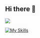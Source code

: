 ## Hi there 👋

<!--
**Hanze-C/Hanze-C** is a ✨ _special_ ✨ repository because its `README.md` (this file) appears on your GitHub profile.

Here are some ideas to get you started:

- 🔭 I’m currently working on ...
- 🌱 I’m currently learning ...
- 👯 I’m looking to collaborate on ...
- 🤔 I’m looking for help with ...
- 💬 Ask me about ...
- 📫 How to reach me: ...
- 😄 Pronouns: ...
- ⚡ Fun fact: ...
-->
![](https://raw.githubusercontent.com/Hanze-C/Hanze-C/output/assets/github-contribution-grid-snake.svg)

[![My Skills](https://skillicons.dev/icons?i=html,php,md,discord,github,instagram,netlify,twitter,vercel,vscode,wordpress,workers&perline=8)](https://skillicons.dev)
